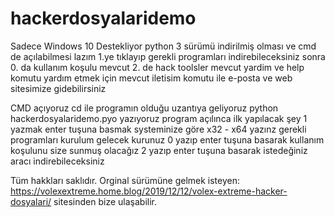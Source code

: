 # hackerdosyalaridemo
Sadece Windows 10 Destekliyor
python 3 sürümü indirilmiş olması ve cmd de açılabilmesi lazım 
1.ye tıklayıp gerekli programları indirebileceksiniz sonra 
0. da kullanım koşulu mevcut 
2. de hack toolsler mevcut 
yardim ve help komutu yardım etmek için mevcut 
iletisim komutu ile e-posta ve web sitesimize gidebilirsiniz


CMD açıyoruz 
cd ile programın olduğu uzantıya geliyoruz 
python hackerdosyalaridemo.pyo yazıyoruz
program açılınca ilk yapılacak şey 1 yazmak enter tuşuna basmak
systeminize göre x32 - x64 yazınz gerekli programları kurulum gelecek kurunuz
0 yazıp enter tuşuna basarak kullanım koşulunu size sunmuş olacağız
2 yazıp enter tuşuna basarak istedeğiniz aracı indirebileceksiniz

Tüm hakkları saklıdır. 
Orginal sürümüne gelmek isteyen:
https://volexextreme.home.blog/2019/12/12/volex-extreme-hacker-dosyalari/
sitesinden bize ulaşabilir.
